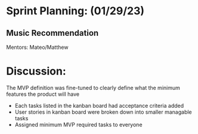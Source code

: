 # Sprint Planning: (01/29/23)
## Music Recommendation
Mentors: Mateo/Matthew

# Discussion: 
The MVP definition was fine-tuned to clearly define what the minimum features the product will have

- Each tasks listed in the kanban board had acceptance criteria added
- User stories in kanban board were broken down into smaller managable tasks
- Assigned minimum MVP required tasks to everyone 